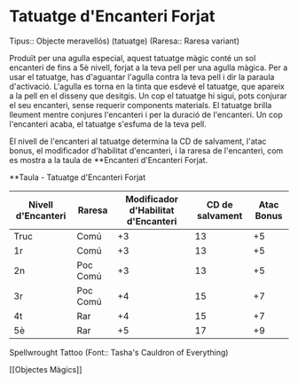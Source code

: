 # Tatuatge d'Encanteri Forjat

Tipus:: Objecte meravellós) (tatuatge) (Raresa:: Raresa variant) 

Produït per una agulla especial, aquest tatuatge màgic conté un sol encanteri de fins a 5è nivell, forjat a la teva pell per una agulla màgica. Per a usar el tatuatge, has d'aguantar l'agulla contra la teva pell i dir la paraula d'activació. L'agulla es torna en la tinta que esdevé el tatuatge, que apareix a la pell en el disseny que desitgis. Un cop el tatuatge hi sigui, pots conjurar el seu encanteri, sense requerir components materials. El tatuatge brilla lleument mentre conjures l'encanteri i per la duració de l'encanteri. Un cop l'encanteri acaba, el tatuatge s'esfuma de la teva pell.

El nivell de l'encanteri al tatuatge determina la CD de salvament, l'atac bonus, el modificador d'habilitat d'encanteri, i la raresa de l'encanteri, com es mostra a la taula de **Encanteri d'Encanteri Forjat.

**Taula - Tatuatge d'Encanteri Forjat

| Nivell d'Encanteri | Raresa   | Modificador d'Habilitat d'Encanteri | CD de salvament | Atac Bonus |
| ------------------ | -------- | ----------------------------------- | --------------- | ---------- |
| Truc               | Comú     | +3                                  | 13              | +5         |
| 1r                 | Comú     | +3                                  | 13              | +5         |
| 2n                 | Poc Comú | +3                                  | 13              | +5         |
| 3r                 | Poc Comú | +4                                  | 15              | +7         |
| 4t                 | Rar      | +4                                  | 15              | +7         |
| 5è                 | Rar      | +5                                  | 17              | +9         |

Spellwrought Tattoo (Font:: Tasha's Cauldron of Everything)

[[Objectes Màgics]]